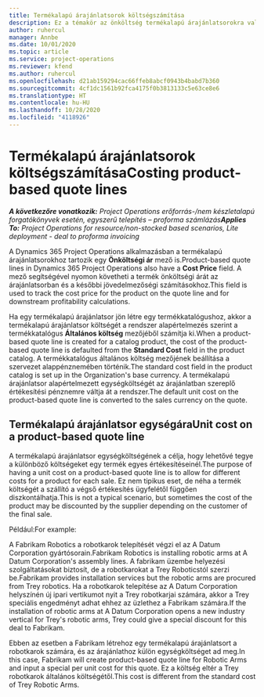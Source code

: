 ```yaml
---
title: Termékalapú árajánlatsorok költségszámítása
description: Ez a témakör az önköltség termékalapú árajánlatsorokra való alkalmazásával kapcsolatban tartalmaz információkat.
author: ruhercul
manager: Annbe
ms.date: 10/01/2020
ms.topic: article
ms.service: project-operations
ms.reviewer: kfend
ms.author: ruhercul
ms.openlocfilehash: d21ab159294cac66ffeb8abcf0943b4babd7b360
ms.sourcegitcommit: 4cf1dc1561b92fca4175f0b3813133c5e63ce8e6
ms.translationtype: HT
ms.contentlocale: hu-HU
ms.lasthandoff: 10/28/2020
ms.locfileid: "4118926"
---
```

# <a name="costing-product-based-quote-lines"></a><span data-ttu-id="6c799-103">Termékalapú árajánlatsorok költségszámítása</span><span class="sxs-lookup"><span data-stu-id="6c799-103">Costing product-based quote lines</span></span>

<span data-ttu-id="6c799-104">_**A következőre vonatkozik:** Project Operations erőforrás-/nem készletalapú forgatókönyvek esetén, egyszerű telepítés – proforma számlázás_</span><span class="sxs-lookup"><span data-stu-id="6c799-104">_**Applies To:** Project Operations for resource/non-stocked based scenarios, Lite deployment - deal to proforma invoicing_</span></span>


<span data-ttu-id="6c799-105">A Dynamics 365 Project Operations alkalmazásban a termékalapú árajánlatsorokhoz tartozik egy **Önköltségi ár** mező is.</span><span class="sxs-lookup"><span data-stu-id="6c799-105">Product-based quote lines in Dynamics 365 Project Operations also have a **Cost Price** field.</span></span> <span data-ttu-id="6c799-106">A mező segítségével nyomon követheti a termék önköltségi árát az árajánlatsorban és a későbbi jövedelmezőségi számításokhoz.</span><span class="sxs-lookup"><span data-stu-id="6c799-106">This field is used to track the cost price for the product on the quote line and for downstream profitability calculations.</span></span>

<span data-ttu-id="6c799-107">Ha egy termékalapú árajánlatsor jön létre egy termékkatalógushoz, akkor a termékalapú árajánlatsor költségét a rendszer alapértelmezés szerint a termékkatalógus **Általános költség** mezőjéből számítja ki.</span><span class="sxs-lookup"><span data-stu-id="6c799-107">When a product-based quote line is created for a catalog product, the cost of the product-based quote line is defaulted from the **Standard Cost** field in the product catalog.</span></span> <span data-ttu-id="6c799-108">A termékkatalógus általános költség mezőjének beállítása a szervezet alappénznemében történik.</span><span class="sxs-lookup"><span data-stu-id="6c799-108">The standard cost field in the product catalog is set up in the Organization's base currency.</span></span> <span data-ttu-id="6c799-109">A termékalapú árajánlatsor alapértelmezett egységköltségét az árajánlatban szereplő értékesítési pénznemre váltja át a rendszer.</span><span class="sxs-lookup"><span data-stu-id="6c799-109">The default unit cost on the product-based quote line is converted to the sales currency on the quote.</span></span>

## <a name="unit-cost-on-a-product-based-quote-line"></a><span data-ttu-id="6c799-110">Termékalapú árajánlatsor egységára</span><span class="sxs-lookup"><span data-stu-id="6c799-110">Unit cost on a product-based quote line</span></span>

<span data-ttu-id="6c799-111">A termékalapú árajánlatsor egységköltségének a célja, hogy lehetővé tegye a különböző költségeket egy termék egyes értékesítéseinél.</span><span class="sxs-lookup"><span data-stu-id="6c799-111">The purpose of having a unit cost on a product-based quote line is to allow for different costs for a product for each sale.</span></span> <span data-ttu-id="6c799-112">Ez nem tipikus eset, de néha a termék költségét a szállító a végső értékesítés ügyfelétől függően diszkontálhatja.</span><span class="sxs-lookup"><span data-stu-id="6c799-112">This is not a typical scenario, but sometimes the cost of the product may be discounted by the supplier depending on the customer of the final sale.</span></span>

<span data-ttu-id="6c799-113">Például:</span><span class="sxs-lookup"><span data-stu-id="6c799-113">For example:</span></span>

<span data-ttu-id="6c799-114">A Fabrikam Robotics a robotkarok telepítését végzi el az A Datum Corporation gyártósorain.</span><span class="sxs-lookup"><span data-stu-id="6c799-114">Fabrikam Robotics is installing robotic arms at A Datum Corporation's assembly lines.</span></span> <span data-ttu-id="6c799-115">A fabrikam üzembe helyezési szolgáltatásokat biztosít, de a robotkarokat a Trey Roboticstól szerzi be.</span><span class="sxs-lookup"><span data-stu-id="6c799-115">Fabrikam provides installation services but the robotic arms are procured from Trey robotics.</span></span> <span data-ttu-id="6c799-116">Ha a robotkarok telepítése az A Datum Corporation helyszínén új ipari vertikumot nyit a Trey robotkarjai számára, akkor a Trey speciális engedményt adhat ehhez az üzlethez a Fabrikam számára.</span><span class="sxs-lookup"><span data-stu-id="6c799-116">If the installation of robotic arms at A Datum Corporation opens a new industry vertical for Trey's robotic arms, Trey could give a special discount for this deal to Fabrikam.</span></span>

<span data-ttu-id="6c799-117">Ebben az esetben a Fabrikam létrehoz egy termékalapú árajánlatsort a robotkarok számára, és az árajánlathoz külön egységköltséget ad meg.</span><span class="sxs-lookup"><span data-stu-id="6c799-117">In this case, Fabrikam will create product-based quote line for Robotic Arms and input a special per unit cost for this quote.</span></span> <span data-ttu-id="6c799-118">Ez a költség eltér a Trey robotkarok általános költségétől.</span><span class="sxs-lookup"><span data-stu-id="6c799-118">This cost is different from the standard cost of Trey Robotic Arms.</span></span>
